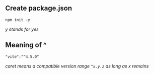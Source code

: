 ## Create package.json
`npm init -y`

_y stands for yes_

## Meaning of ^
`"vite":"^4.5.0"`

_caret means a compatible version range_
_`^x.y.z` as long as x remains_